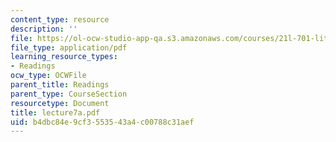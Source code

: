 ```yaml
---
content_type: resource
description: ''
file: https://ol-ocw-studio-app-qa.s3.amazonaws.com/courses/21l-701-literary-interpretation-interpreting-poetry-fall-2003/b4dbc84e9cf3553543a4c00788c31aef_lecture7a.pdf
file_type: application/pdf
learning_resource_types:
- Readings
ocw_type: OCWFile
parent_title: Readings
parent_type: CourseSection
resourcetype: Document
title: lecture7a.pdf
uid: b4dbc84e-9cf3-5535-43a4-c00788c31aef
---
```

